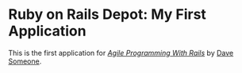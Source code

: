# Ruby on Rails Depot: My First Application

This is the first application for
[*Agile Programming With Rails*](http://railstutorial.org/) 
by [Dave Someone](http://michaelhartl.com/).